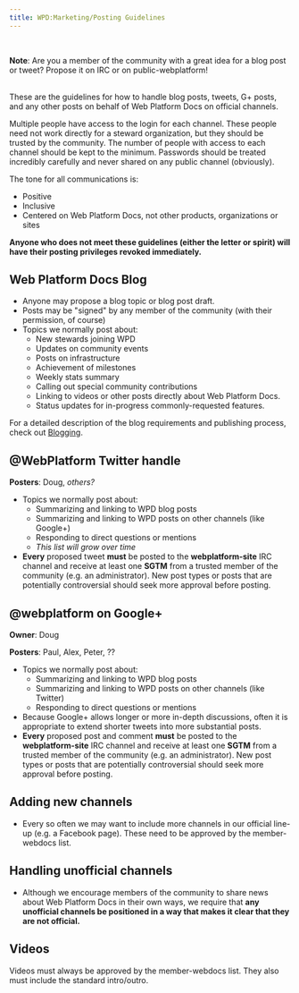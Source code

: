 ```yaml
---
title: WPD:Marketing/Posting Guidelines
---
```

<p><br />
</p>
<div class="note">
<p><b>Note</b>: Are you a member of the community with a great idea for a blog post or tweet? Propose it on IRC or on public-webplatform!
</p>
</div>
<p><br />
These are the guidelines for how to handle blog posts, tweets, G+ posts, and any other posts on behalf of Web Platform Docs on official channels.
</p><p>Multiple people have access to the login for each channel. These people need not work directly for a steward organization, but they should be trusted by the community. The number of people with access to each channel should be kept to the minimum. Passwords should be treated incredibly carefully and never shared on any public channel (obviously).
</p><p>The tone for all communications is:
</p>
<ul><li> Positive</li>
<li> Inclusive</li>
<li> Centered on Web Platform Docs, not other products, organizations or sites</li></ul>
<p><b>Anyone who does not meet these guidelines (either the letter or spirit) will have their posting privileges revoked immediately.</b>
</p>
<h2><span class="mw-headline" id="Web_Platform_Docs_Blog">Web Platform Docs Blog</span></h2>
<ul><li> Anyone may propose a blog topic or blog post draft.</li>
<li> Posts may be "signed" by any member of the community (with their permission, of course)</li>
<li> Topics we normally post about:
<ul><li> New stewards joining WPD</li>
<li> Updates on community events</li>
<li> Posts on infrastructure</li>
<li> Achievement of milestones</li>
<li> Weekly stats summary</li>
<li> Calling out special community contributions</li>
<li> Linking to videos or other posts directly about Web Platform Docs.</li>
<li> Status updates for in-progress commonly-requested features.</li></ul></li></ul>
<p>For a detailed description of the blog requirements and publishing process, check out <a href="/wiki/WPD:Blogging" title="WPD:Blogging">Blogging</a>.
</p>
<h2><span class="mw-headline" id=".40WebPlatform_Twitter_handle">@WebPlatform Twitter handle</span></h2>
<p><b>Posters</b>: Doug, <i>others?</i>
</p>
<ul><li> Topics we normally post about:
<ul><li> Summarizing and linking to WPD blog posts</li>
<li> Summarizing and linking to WPD posts on other channels (like Google+)</li>
<li> Responding to direct questions or mentions</li>
<li> <i>This list will grow over time</i></li></ul></li>
<li> <b>Every</b> proposed tweet <b>must</b> be posted to the <b>webplatform-site</b> IRC channel and receive at least one <b>SGTM</b> from a trusted member of the community (e.g. an administrator). New post types or posts that are potentially controversial should seek more approval before posting.</li></ul>
<h2><span class="mw-headline" id=".40webplatform_on_Google.2B">@webplatform on Google+</span></h2>
<p><b>Owner</b>: Doug
</p><p><b>Posters</b>: Paul, Alex, Peter,&#160;??
</p>
<ul><li> Topics we normally post about:
<ul><li> Summarizing and linking to WPD blog posts</li>
<li> Summarizing and linking to WPD posts on other channels (like Twitter)</li>
<li> Responding to direct questions or mentions</li></ul></li>
<li> Because Google+ allows longer or more in-depth discussions, often it is appropriate to extend shorter tweets into more substantial posts.</li>
<li> <b>Every</b> proposed post and comment  <b>must</b> be posted to the <b>webplatform-site</b> IRC channel and receive at least one <b>SGTM</b> from a trusted member of the community (e.g. an administrator). New post types or posts that are potentially controversial should seek more approval before posting.</li></ul>
<h2><span class="mw-headline" id="Adding_new_channels">Adding new channels</span></h2>
<ul><li> Every so often we may want to include more channels in our official line-up (e.g. a Facebook page). These need to be approved by the member-webdocs list.</li></ul>
<h2><span class="mw-headline" id="Handling_unofficial_channels">Handling unofficial channels</span></h2>
<ul><li> Although we encourage members of the community to share news about Web Platform Docs in their own ways, we require that <b>any unofficial channels be positioned in a way that makes it clear that they are not official.</b></li></ul>
<h2><span class="mw-headline" id="Videos">Videos</span></h2>
<p>Videos must always be approved by the member-webdocs list. They also must include the standard intro/outro.
</p>
<!-- Saved in parser cache with key wpwiki:pcache:idhash:5989-0!*!0!!*!*!*!esi=1 and timestamp 20150731182827 and revision id 46024
 -->
